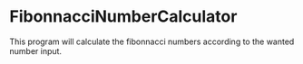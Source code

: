 # FibonnacciNumberCalculator
This program will calculate the fibonnacci numbers according to the wanted number input.
